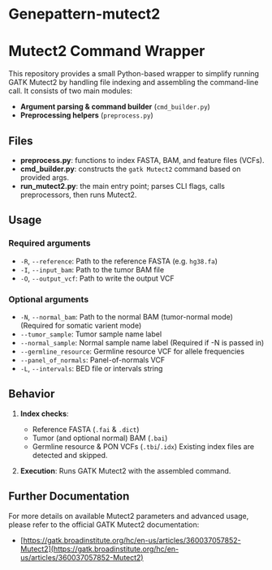 # Genepattern-mutect2

# Mutect2 Command Wrapper

This repository provides a small Python-based wrapper to simplify running GATK Mutect2 by handling file indexing and assembling the command-line call. It consists of two main modules:

* **Argument parsing & command builder** (`cmd_builder.py`)
* **Preprocessing helpers** (`preprocess.py`)

## Files

* **preprocess.py**: functions to index FASTA, BAM, and feature files (VCFs).
* **cmd\_builder.py**: constructs the `gatk Mutect2` command based on provided args.
* **run\_mutect2.py**: the main entry point; parses CLI flags, calls preprocessors, then runs Mutect2.

## Usage

### Required arguments

* `-R`, `--reference`: Path to the reference FASTA (e.g. `hg38.fa`)
* `-I`, `--input_bam`: Path to the tumor BAM file
* `-O`, `--output_vcf`: Path to write the output VCF

### Optional arguments

* `-N`, `--normal_bam`: Path to the normal BAM (tumor-normal mode) (Required for somatic varient mode)
* `--tumor_sample`: Tumor sample name label 
* `--normal_sample`: Normal sample name label (Required if -N is passed in)
* `--germline_resource`: Germline resource VCF for allele frequencies
* `--panel_of_normals`: Panel-of-normals VCF
* `-L`, `--intervals`: BED file or intervals string

## Behavior

1. **Index checks**:

   * Reference FASTA (`.fai` & `.dict`)
   * Tumor (and optional normal) BAM (`.bai`)
   * Germline resource & PON VCFs (`.tbi`/`.idx`)
     Existing index files are detected and skipped.

2. **Execution**: Runs GATK Mutect2 with the assembled command.

## Further Documentation

For more details on available Mutect2 parameters and advanced usage, please refer to the official GATK Mutect2 documentation:

* [https://gatk.broadinstitute.org/hc/en-us/articles/360037057852-Mutect2](https://gatk.broadinstitute.org/hc/en-us/articles/360037057852-Mutect2)
